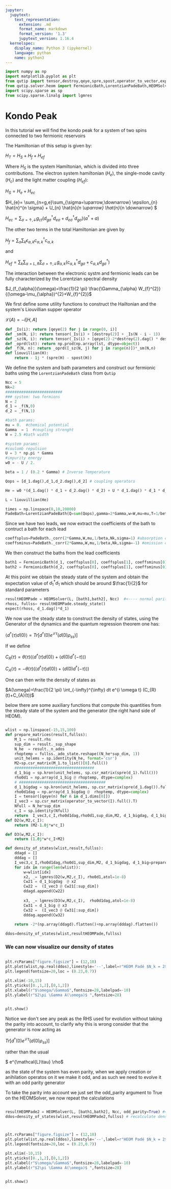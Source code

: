 ```yaml
---
jupyter:
  jupytext:
    text_representation:
      extension: .md
      format_name: markdown
      format_version: '1.3'
      jupytext_version: 1.16.4
  kernelspec:
    display_name: Python 3 (ipykernel)
    language: python
    name: python3
---
```


```python
import numpy as np
import matplotlib.pyplot as plt
from qutip import tensor,destroy,qeye,spre,spost,operator_to_vector,expect,qeye
from qutip.solver.heom import FermionicBath,LorentzianPadeBath,HEOMSolver
import scipy.sparse as sp
from scipy.sparse.linalg import lgmres
```

<!-- #region -->
# Kondo  Peak

In this tutorial we will find the kondo peak for a system of two spins connected to two fermionic reservoirs 

The Hamiltonian of this setup is given by:

$H_{T}=H_{S}+H_{f}+H_{ef}$

Where $H_{S}$ is the system Hamiltonian, which is divided into three contributions. The electron system hamiltonian ($H_{e}$), the single-mode cavity ($H_{c}$) and the light matter coupling ($H_{ef}$):

$H_{S} = H_{e} + H_{ec}$


$H_{e}=  \sum_{n=g,e}\sum_{\sigma=\uparrow,\downarrow} \epsilon_{n} \hat{n}^{n \sigma} + U_{n} \hat{n}_{n \uparrow} \hat{n}_{n \downarrow} $

$H_{ec} = \sum_{\sigma=\uparrow,\downarrow} g_{ct} (d_{g\sigma}^{\dagger} d_{e\sigma} + d_{e\sigma}^{\dagger} d_{g\sigma} )(a^{\dagger}+a)$


The other two terms in the total Hamiltonian are given by

$H_{f}= \sum_{\alpha} \sum_{k} \epsilon_{\alpha,k} c^{\dagger}_{\alpha,k}c_{\alpha,k}$

and

$H_{ef}= \sum_{k} \sum_{\alpha=L,R} \sum_{\sigma=\uparrow,\downarrow} g_{\alpha,k} (c_{\alpha,k}^{\dagger} d_{g\sigma}+c_{\alpha,k} d_{g\sigma}^{\dagger})$


The interaction between the electronic systm and fermionic leads can be fully characterized by the Lorentzian spectral density

$J_{f_{\alpha}}(\omega)=\frac{1}{2 \pi} \frac{\Gamma_{\alpha} W_{f}^{2}}{(\omega-\mu_{\alpha})^{2}+W_{f}^{2}}$


<!-- #endregion -->

We first define some utility functions to construct the Hailtonian and  the system's Liouvillian supper operator

$\mathcal{L}(A)= - i [ H , A]$

```python
def _Is(i): return [qeye(2) for j in range(0, i)]
def _sm(N, i): return tensor(_Is(i) + [destroy(2)] + _Is(N - i - 1))
def _sz(N, i): return tensor(_Is(i) + [qeye(2)-2*destroy(2).dag() * destroy(2)] + _Is(N - i - 1))
def _oprd(lst): return np.prod(np.array(lst, dtype=object))
def _f(N, n): return _oprd([_sz(N, j) for j in range(n)])*_sm(N,n)
def liouvillian(H):
    return - 1j * (spre(H) - spost(H))
```

We define the system and bath parameters and  construct our fermionic baths using the `LorentzianPadeBath`  class from `Qutip`

```python
Ncc = 5
Nk=2
#########################
### system: two fermions
N = 2
d_1 = _f(N,0)
d_2 = _f(N,1)

#bath params:
mu = 0.  #chemical potential
Gamma  = 1  #coupling strenght
W = 2.5 #bath width

#system params:
#coulomb repulsion
U = 3 * np.pi * Gamma
#impurity energy
w0 = - U / 2.

beta = 1 / (0.2 * Gamma) # Inverse Temperature

Qops = [d_1.dag(),d_1,d_2.dag(),d_2] # coupling operators 

He = w0 *(d_1.dag() * d_1 + d_2.dag() * d_2) + U * d_1.dag() * d_1 * d_2.dag() * d_2

L = liouvillian(He) 

times = np.linspace(0,10,20000)
PadeBath=LorentzianPadeBath(Q=sum(Qops),gamma=2*Gamma,w=W,mu=mu,T=1/beta,Nk=Nk)
```

Since we have two leads, we now extract the coefficients of the bath to contruct a bath for each lead

```python
coeffsplus=PadeBath._corr(2*Gamma,W,mu,1/beta,Nk,sigma=1) #absorption coefficients
coeffsminus=PadeBath._corr(2*Gamma,W,mu,1/beta,Nk,sigma=-1) #emission coefficients
```

We then construct the baths from the lead coefficients

```python
bath1 = FermionicBath(d_1, coeffsplus[0], coeffsplus[1], coeffsminus[0], coeffsminus[1], tag ="Lead 1")
bath2 = FermionicBath(d_2, coeffsplus[0], coeffsplus[1], coeffsminus[0], coeffsminus[1], tag ="Lead 2")
```

At this point we obtain the steady state of the system and obtain the expectation value of $d_{1}^{\dagger} d_{1}$ which should be around $\frac{1}{2}$ for standard parameters

```python
resultHEOMPade = HEOMSolver(L, [bath1,bath2], Ncc)  #<---- normal parity HEOM to get normal steadystate
rhoss, fullss= resultHEOMPade.steady_state()
expect(rhoss, d_1.dag()*d_1)
```

We now use the steady state to construct the density of states, using the Generator of the dynamics and the quantum regression theorem one has:

$\langle d^{\dagger}(\tau) d(0) \rangle = Tr[d^{\dagger}(0) e^{\mathcal{L}\tau} \big(d(0) \rho_{ss}\big)]$

If we define 

$C_{R}(\tau)=\theta(\tau)(\langle d^{\dagger}(\tau) d(0) \rangle+\langle  d(0) d^{\dagger}(-\tau) \rangle)$

$C_{A}(\tau)=-\theta(\tau)(\langle d^{\dagger}(\tau) d(0) \rangle+\langle  d(0) d^{\dagger}(-\tau) \rangle)$

One can then write the density of states as 

$A(\omega)=\frac{1}{2 \pi} \int_{-\infty}^{\infty} dt e^{i \omega t} (C_{R}(t)+C_{A}(t))$

below there are some auxiliary functions that compute this quantities from the steady state of the system and the generator (the right hand side of HEOM). 

```python

wlist = np.linspace(-15,15,100)
def prepare_matrices(result,fullss):
    M_1 = result.rhs
    sup_dim = result._sup_shape
    N_he  = result._n_ados
    rhoptemp = fullss._ado_state.reshape((N_he*sup_dim, 1))
    unit_helems = sp.identity(N_he, format='csr')
    M2=sp.csr_matrix(M_1.to_list()[0].full())
    ###################################
    d_1_big = sp.kron(unit_helems, sp.csr_matrix(spre(d_1).full()))
    rho0d1 = np.array(d_1_big @ rhoptemp, dtype=complex)
    # ######################################
    d_1_bigdag = sp.kron(unit_helems, sp.csr_matrix(spre(d_1.dag()).full()))
    rho0d1dag = np.array(d_1_bigdag @  rhoptemp, dtype=complex)
    I = tensor([qeye(n) for n in d_1.dims[0]])
    I_vec3 = sp.csr_matrix(operator_to_vector(I).full().T)
    Nfull = N_he*sup_dim
    c_I = sp.identity(Nfull)
    return  I_vec3,c_I,rho0d1dag,rho0d1,sup_dim,M2, d_1_bigdag, d_1_big
def D2(w,M2,c_I):
    return (M2-1.0j*w*c_I)

def D3(w,M2,c_I):
    return (1.0j*w*c_I+M2)

def density_of_states(wlist,result,fullss):
    ddagd = []
    dddag = []
    I_vec3,c_I,rho0d1dag,rho0d1,sup_dim,M2, d_1_bigdag, d_1_big=prepare_matrices(result,fullss)
    for idx in range(len(wlist)):
        w=wlist[idx]
        x2, _= lgmres(D2(w,M2,c_I), rho0d1,atol=1e-8)
        Cw21 = d_1_bigdag  @ x2
        Cw22 =  (I_vec3 @ Cw21[:sup_dim])
        ddagd.append(Cw22)
        
        x3, _= lgmres(D3(w,M2,c_I),  rho0d1dag,atol=1e-8)
        Cw31 = d_1_big @ x3
        Cw32 =  (I_vec3 @ Cw31[:sup_dim])
        dddag.append(Cw32)
        
    return -2*(np.array(ddagd).flatten()+np.array(dddag).flatten())
```

```python
ddos=density_of_states(wlist,resultHEOMPade,fullss)
```

### We can now visualize our density of states

```python

plt.rcParams["figure.figsize"] = (12,10)
plt.plot(wlist,np.real(ddos),linestyle='--',label=r"HEOM Padé $N_k = 2$",linewidth=4)
plt.legend(fontsize=20,loc = (0.23,0.7))

plt.xlim(-10,15)
plt.yticks([0.,1,2],[0,1,2])
plt.xlabel(r"$\omega/\Gamma$",fontsize=28,labelpad=-10)
plt.ylabel(r"$2\pi \Gamma A(\omega)$ ",fontsize=28)

         
plt.show()
```

Notice we don't see any peak as the RHS used for evolution without taking the parity into account, to clarify why this is wrong consider that the generator is now acting as

$Tr[d^{\dagger}(0) e^{\mathcal{L}\tau} \big(d(0) \rho_{ss}\big)]$

rather than the usual 

$ e^{\mathcal{L}\tau} \rho$

as the state of the system has even parity, when we apply creation or anihilation operatos on it we make it odd, and as such we need to evolve it with an odd parity generator

To take the parity into account we just set the odd_parity argument to True on the HEOMSolver, we now repeat the calculations

```python

resultHEOMPade2 = HEOMSolver(L, [bath1,bath2], Ncc, odd_parity=True) #<------ use ODD parity 
ddos=density_of_states(wlist,resultHEOMPade2,fullss) # recalculate density of states with odd parity
```

```python


plt.rcParams["figure.figsize"] = (12,10)
plt.plot(wlist,np.real(ddos),linestyle='--',label=r"HEOM Padé $N_k = 2$",linewidth=4)
plt.legend(fontsize=20,loc = (0.23,0.7))

plt.xlim(-10,15)
plt.yticks([0.,1,2],[0,1,2])
plt.xlabel(r"$\omega/\Gamma$",fontsize=28,labelpad=-10)
plt.ylabel(r"$2\pi \Gamma A(\omega)$ ",fontsize=28)

         
plt.show()
```
